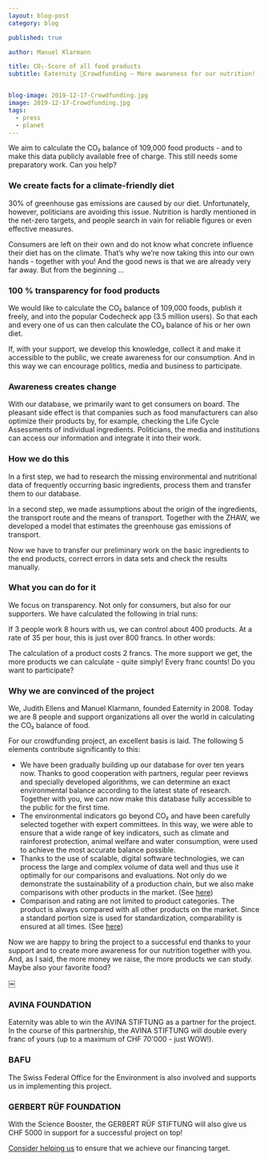 ```yaml
---
layout: blog-post
category: blog

published: true

author: Manuel Klarmann

title: CO₂-Score of all food products
subtitle: Eaternity 🎄Crowdfunding – More awareness for our nutrition!


blog-image: 2019-12-17-Crowdfunding.jpg
image: 2019-12-17-Crowdfunding.jpg
tags:
  - press
  - planet
---
```


We aim to calculate the CO₂ balance of 109,000 food products - and to make this data publicly available free of charge. This still needs some preparatory work. Can you help?

### We create facts for a climate-friendly diet

30% of greenhouse gas emissions are caused by our diet. Unfortunately, however, politicians are avoiding this issue. Nutrition is hardly mentioned in the net-zero targets, and people search in vain for reliable figures or even effective measures.

Consumers are left on their own and do not know what concrete influence their diet has on the climate. That’s why we’re now taking this into our own hands - together with you! And the good news is that we are already very far away. But from the beginning …

### 100 % transparency for food products

We would like to calculate the CO₂ balance of 109,000 foods, publish it freely, and into the popular Codecheck app (3.5 million users). So that each and every one of us can then calculate the CO₂ balance of his or her own diet.

If, with your support, we develop this knowledge, collect it and make it accessible to the public, we create awareness for our consumption. And in this way we can encourage politics, media and business to participate.

### Awareness creates change

With our database, we primarily want to get consumers on board. The pleasant side effect is that companies such as food manufacturers can also optimize their products by, for example, checking the Life Cycle Assessments of individual ingredients. Politicians, the media and institutions can access our information and integrate it into their work.

### How we do this

In a first step, we had to research the missing environmental and nutritional data of frequently occurring basic ingredients, process them and transfer them to our database.

In a second step, we made assumptions about the origin of the ingredients, the transport route and the means of transport. Together with the ZHAW, we developed a model that estimates the greenhouse gas emissions of transport.

Now we have to transfer our preliminary work on the basic ingredients to the end products, correct errors in data sets and check the results manually.

### What you can do for it

We focus on transparency. Not only for consumers, but also for our supporters. We have calculated the following in trial runs:

If 3 people work 8 hours with us, we can control about 400 products. At a rate of 35 per hour, this is just over 800 francs. In other words:

The calculation of a product costs 2 francs. The more support we get, the more products we can calculate - quite simply! Every franc counts! Do you want to participate?

### Why we are convinced of the project

We, Judith Ellens and Manuel Klarmann, founded Eaternity in 2008. Today we are 8 people and support organizations all over the world in calculating the CO₂ balance of food.

For our crowdfunding project, an excellent basis is laid. The following 5 elements contribute significantly to this:

- We have been gradually building up our database for over ten years now. Thanks to good cooperation with partners, regular peer reviews and specially developed algorithms, we can determine an exact environmental balance according to the latest state of research. Together with you, we can now make this database fully accessible to the public for the first time.
- The environmental indicators go beyond CO₂ and have been carefully selected together with expert committees. In this way, we were able to ensure that a wide range of key indicators, such as climate and rainforest protection, animal welfare and water consumption, were used to achieve the most accurate balance possible.
- Thanks to the use of scalable, digital software technologies, we can process the large and complex volume of data well and thus use it optimally for our comparisons and evaluations.
Not only do we demonstrate the sustainability of a production chain, but we also make comparisons with other products in the market. (See [here][2])
- Comparison and rating are not limited to product categories. The product is always compared with all other products on the market. Since a standard portion size is used for standardization, comparability is ensured at all times. (See [here][3])

Now we are happy to bring the project to a successful end thanks to your support and to create more awareness for our nutrition together with you. And, as I said, the more money we raise, the more products we can study. Maybe also your favorite food?

￼
### AVINA FOUNDATION
Eaternity was able to win the AVINA STIFTUNG as a partner for the project. In the course of this partnership, the AVINA STIFTUNG will double every franc of yours (up to a maximum of CHF 70'000 - just WOW!).

### BAFU
The Swiss Federal Office for the Environment is also involved and supports us in implementing this project.

### GERBERT RÜF FOUNDATION
With the Science Booster, the GERBERT RÜF STIFTUNG will also give us CHF 5000 in support for a successful project on top!

[Consider helping us][1] to ensure that we achieve our financing target.




[1]: https://wemakeit.com/projects/co-score-of-all-foods
[2]: https://eaternity.org/foodprint
[3]: https://eaternity.org/blog/Eaternity-Rating-Update
